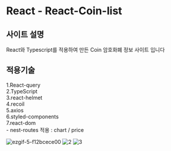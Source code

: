 # React - React-Coin-list

## 사이트 설명
React와 Typescript를 적용하여 만든 Coin 암호화폐 정보 사이트 입니다

## 적용기술
1.React-query  
2.TypeScript  
3.react-helmet  
4.recoil  
5.axios  
6.styled-components  
7.react-dom  
    - nest-routes 적용 : chart / price

![ezgif-5-f12bcece00](https://user-images.githubusercontent.com/50813871/178668377-f0d6ac8f-3dfa-4113-9806-4b55fab97a7c.gif)
![2](https://user-images.githubusercontent.com/50813871/178668390-d2aad05c-e202-4e4f-b486-3529bdbac9ff.gif)
![3](https://user-images.githubusercontent.com/50813871/178668400-d034b9ff-2210-466c-9ec9-b6b4dafd22a7.gif)
